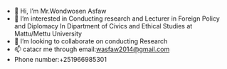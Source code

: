 - 👋 Hi, I’m Mr.Wondwosen Asfaw 
- 👀 I’m interested in Conducting research and Lecturer in Foreign Policy and Diplomacy In Dipartment of Civics and Ethical Studies at Mattu/Mettu University
- 💞️ I’m looking to collaborate on conducting Research 
- 📫 catacr me through email:wasfaw2014@gmail.com
- Phone number:+251966985301

